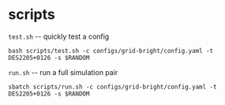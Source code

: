 # scripts

`test.sh` -- quickly test a config
```
bash scripts/test.sh -c configs/grid-bright/config.yaml -t DES2205+0126 -s $RANDOM
```

`run.sh` -- run a full simulation pair
```
sbatch scripts/run.sh -c configs/grid-bright/config.yaml -t DES2205+0126 -s $RANDOM
```
